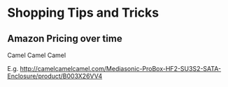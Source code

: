 # Shopping Tips and Tricks

## Amazon Pricing over time

Camel Camel Camel

E.g. <http://camelcamelcamel.com/Mediasonic-ProBox-HF2-SU3S2-SATA-Enclosure/product/B003X26VV4>

